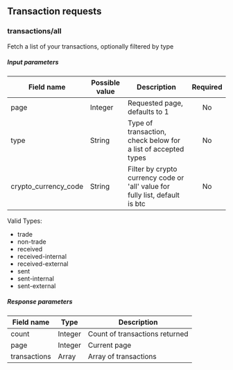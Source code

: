 ## Transaction requests

### transactions/all

Fetch a list of your transactions, optionally filtered by type

##### Input parameters

| Field name    |   Possible value  | Description                                                   | Required |
| ------------- | ----------------- | ------------------------------------------------------------- | :------: |
| page          | Integer           | Requested page, defaults to 1                                 | No |
| type          | String            | Type of transaction, check below for a list of accepted types | No |
| crypto_currency_code | String | Filter by crypto currency code or 'all' value for fully list, default is btc | No |

Valid Types:
 * trade
 * non-trade
 * received
 * received-internal
 * received-external
 * sent
 * sent-internal
 * sent-external

##### Response parameters

| Field name    | Type    | Description |
| ------------- | ------- | ----------- |
| count         | Integer | Count of transactions returned |
| page          | Integer | Current page |
| transactions  | Array   | Array of transactions |
